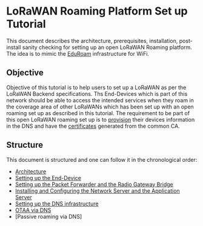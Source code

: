 # LoRaWAN Roaming Platform Set up Tutorial
This document describes the architecture, prerequisites, installation, post-install sanity checking for setting up an open LoRaWAN Roaming platform. The idea is to mimic the [EduRoam] infrastructure for WiFi.

## Objective 
Objective of this tutorial is to help users to set up a LoRaWAN as per the LoRaWAN Backend specifications. Ths End-Devices which is part of this network should be able to access the intended services when they roam in the coverage area of other LoRaWANs which has been set up with an open roaming set up as described in this tutorial. The requirement to be part of this open LoRaWAN roaming set up is to [provision] their devices information in the DNS and have the [certificates] generated from the common CA.

## Structure

This document is structured and one can follow it in the chronological order:

 * [Architecture]
 * [Setting up the End-Device]
 * [Setting up the Packet Forwarder and the Radio Gateway Bridge]
 * [Installing and Configuring the Network Server and the Application Server]
 * [Setting up the DNS infrastructure]
 * [OTAA via DNS]
 * [Passive roaming via DNS]
 

[Architecture]: https://github.com/sandoche2k/IoTRoam-Tutorial/blob/master/Architecture.md
[Setting up the End-Device]: https://github.com/sandoche2k/IoTRoam-Tutorial/blob/master/End-Device.md
[Setting up the Packet Forwarder and the Radio Gateway Bridge]: https://github.com/sandoche2k/IoTRoam-Tutorial/blob/master/Gateway-Setup.md
[Installing and Configuring the Network Server and the Application Server]: https://github.com/sandoche2k/IoTRoam-Tutorial/blob/master/Network-Application-Server-Setup.md
[Setting up the DNS infrastructure]: https://github.com/sandoche2k/IoTRoam-Tutorial/blob/master/DNS-Setup.md
[OTAA via DNS]: https://github.com/sandoche2k/IoTRoam-Tutorial/blob/master/OTAA.md
[provision]: https://github.com/sandoche2k/IoTRoam-Tutorial/blob/master/DNS-Setup.md#how-to-provision-netids-and-joineuis-in-the-dns-for-otaa-and-roaming
[certificates]: https://github.com/sandoche2k/IoTRoam-Tutorial/blob/master/OTAA.md#generating-certificates-for-secure-tls-communication-between-ns-asjs
[EduRoam]: https://www.eduroam.org/
